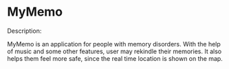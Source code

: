 # MyMemo

Description:

MyMemo is an application for people with memory disorders. With the help of music and some other features, user may rekindle their memories. It also helps them feel more safe, since the real time location is shown on the map. 

